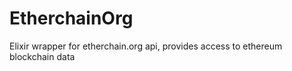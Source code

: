 # EtherchainOrg

Elixir wrapper for etherchain.org api, provides access to ethereum blockchain data
